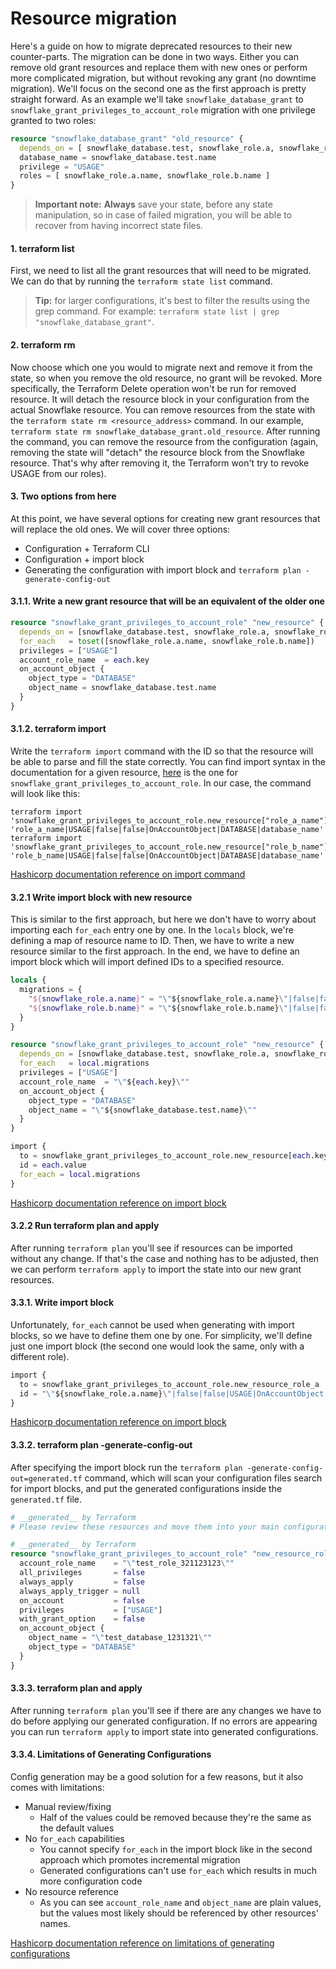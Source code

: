 
# Resource migration

Here's a guide on how to migrate deprecated resources to their new counter-parts.
The migration can be done in two ways. Either you can remove old grant resources and replace them with new ones or perform
more complicated migration, but without revoking any grant (no downtime migration). We'll focus on the second one as the first approach
is pretty straight forward. As an example we'll take `snowflake_database_grant` to `snowflake_grant_privileges_to_account_role` migration with one privilege granted to two roles:

```terraform
resource "snowflake_database_grant" "old_resource" {
  depends_on = [ snowflake_database.test, snowflake_role.a, snowflake_role.b ]
  database_name = snowflake_database.test.name
  privilege = "USAGE"
  roles = [ snowflake_role.a.name, snowflake_role.b.name ]
}
```

> **Important note:** **Always** save your state, before any state manipulation, so in case of failed migration, you will be able to recover from having incorrect state files.

#### 1. terraform list

First, we need to list all the grant resources that will need to be migrated.
We can do that by running the `terraform state list` command.

> **Tip:** for larger configurations, it's best to filter the results using the grep command. For example: `terraform state list | grep "snowflake_database_grant"`.

#### 2. terraform rm

Now choose which one you would to migrate next and remove it from the state, so when you remove the old resource,
no grant will be revoked. More specifically, the Terraform Delete operation won't be run for removed resource.
It will detach the resource block in your configuration from the actual Snowflake resource.
You can remove resources from the state with the `terraform state rm <resource_address>` command.
In our example, `terraform state rm snowflake_database_grant.old_resource`. After running the command, you can remove the resource from the configuration
(again, removing the state will "detach" the resource block from the Snowflake resource. That's why after removing it, the Terraform won't try to revoke USAGE from our roles).

#### 3. Two options from here

At this point, we have several options for creating new grant resources that will replace the old ones.
We will cover three options:
- Configuration + Terraform CLI
- Configuration + import block
- Generating the configuration with import block and `terraform plan -generate-config-out`

#### 3.1.1. Write a new grant resource that will be an equivalent of the older one

```terraform
resource "snowflake_grant_privileges_to_account_role" "new_resource" {
  depends_on = [snowflake_database.test, snowflake_role.a, snowflake_role.b]
  for_each   = toset([snowflake_role.a.name, snowflake_role.b.name])
  privileges = ["USAGE"]
  account_role_name  = each.key
  on_account_object {
    object_type = "DATABASE"
    object_name = snowflake_database.test.name
  }
}
```

#### 3.1.2. terraform import

Write the `terraform import` command with the ID so that the resource will be able to parse and fill the state correctly.
You can find import syntax in the documentation for a given resource, [here](https://registry.terraform.io/providers/Snowflake-Labs/snowflake/latest/docs/resources/grant_privileges_to_account_role#import)
is the one for `snowflake_grant_privileges_to_account_role`. In our case, the command will look like this:
```shell 
terraform import 'snowflake_grant_privileges_to_account_role.new_resource["role_a_name"]' 'role_a_name|USAGE|false|false|OnAccountObject|DATABASE|database_name'
terraform import 'snowflake_grant_privileges_to_account_role.new_resource["role_b_name"]' 'role_b_name|USAGE|false|false|OnAccountObject|DATABASE|database_name'
```

[Hashicorp documentation reference on import command](https://developer.hashicorp.com/terraform/cli/commands/import)

#### 3.2.1 Write import block with new resource

This is similar to the first approach, but here we don't have to worry about importing each `for_each`
entry one by one. In the `locals` block, we're defining a map of resource name to ID. Then, we have
to write a new resource similar to the first approach. In the end, we have to define an import block
which will import defined IDs to a specified resource.

```terraform
locals {
  migrations = {
    "${snowflake_role.a.name}" = "\"${snowflake_role.a.name}\"|false|false|USAGE|OnAccountObject|DATABASE|\"${snowflake_database.test.name}\""
    "${snowflake_role.b.name}" = "\"${snowflake_role.b.name}\"|false|false|USAGE|OnAccountObject|DATABASE|\"${snowflake_database.test.name}\""
  }
}

resource "snowflake_grant_privileges_to_account_role" "new_resource" {
  depends_on = [snowflake_database.test, snowflake_role.a, snowflake_role.b]
  for_each   = local.migrations
  privileges = ["USAGE"]
  account_role_name  = "\"${each.key}\""
  on_account_object {
    object_type = "DATABASE"
    object_name = "\"${snowflake_database.test.name}\""
  }
}

import {
  to = snowflake_grant_privileges_to_account_role.new_resource[each.key]
  id = each.value
  for_each = local.migrations
}
```

[Hashicorp documentation reference on import block](https://developer.hashicorp.com/terraform/language/import)

#### 3.2.2 Run terraform plan and apply

After running `terraform plan` you'll see if resources can be imported without any change. If that's the case
and nothing has to be adjusted, then we can perform `terraform apply` to import the state into our new grant resources.

#### 3.3.1. Write import block

Unfortunately, `for_each` cannot be used when generating with import blocks, so we have to define them one by one.
For simplicity, we'll define just one import block (the second one would look the same, only with a different role).

```terraform
import {
  to = snowflake_grant_privileges_to_account_role.new_resource_role_a
  id = "\"${snowflake_role.a.name}\"|false|false|USAGE|OnAccountObject|DATABASE|\"${snowflake_database.test.name}\""
}
```
[Hashicorp documentation reference on import block](https://developer.hashicorp.com/terraform/language/import)

#### 3.3.2. terraform plan -generate-config-out

After specifying the import block run the `terraform plan -generate-config-out=generated.tf` command,
which will scan your configuration files search for import blocks, and put the generated configurations inside the `generated.tf` file.

```terraform
# __generated__ by Terraform
# Please review these resources and move them into your main configuration files.

# __generated__ by Terraform
resource "snowflake_grant_privileges_to_account_role" "new_resource_role_a" {
  account_role_name    = "\"test_role_321123123\""
  all_privileges       = false
  always_apply         = false
  always_apply_trigger = null
  on_account           = false
  privileges           = ["USAGE"]
  with_grant_option    = false
  on_account_object {
    object_name = "\"test_database_1231321\""
    object_type = "DATABASE"
  }
}
```

#### 3.3.3. terraform plan and apply

After running `terraform plan` you'll see if there are any changes we have to do before applying our generated configuration.
If no errors are appearing you can run `terraform apply` to import state into generated configurations.

#### 3.3.4. Limitations of Generating Configurations

Config generation may be a good solution for a few reasons, but it also comes with limitations:
- Manual review/fixing
    - Half of the values could be removed because they're the same as the default values
- No `for_each` capabilities
    - You cannot specify `for_each` in the import block like in the second approach which promotes incremental migration
    - Generated configurations can't use `for_each` which results in much more configuration code
- No resource reference
    - As you can see `account_role_name` and `object_name` are plain values, but the values most likely should be referenced by other resources' names.

[Hashicorp documentation reference on limitations of generating configurations](https://developer.hashicorp.com/terraform/language/import/generating-configuration)
